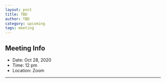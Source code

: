 ```yaml
---
layout: post
title: TBD
author: TBD
category: upcoming
tags: meeting
---
```


## Meeting Info

* Date: Oct 28, 2020
* Time: 12 pm
* Location: Zoom

---